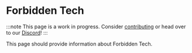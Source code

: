 # Forbidden Tech

:::note
This page is a work in progress. Consider [contributing](/contribute) or head over to our [Discord](https://discord.gg/e4GnPhtwQg)!
:::

This page should provide information about Forbidden Tech.